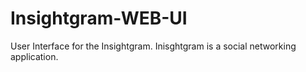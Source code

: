 # Insightgram-WEB-UI
User Interface for the Insightgram. Inisghtgram is a social networking application.

